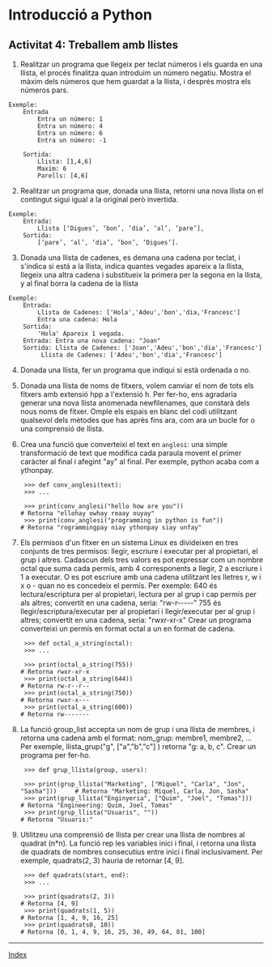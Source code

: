 
# Introducció a Python
## Activitat 4: Treballem amb llistes

1. Realitzar un programa que llegeix per teclat números i els guarda en una llista, el procés finalitza quan introduim un número negatiu. Mostra el màxim dels números que hem guardat a la llista, i després mostra els números pars.

```
Exemple:
	Entrada
		Entra un número: 1
		Entra un número: 4
		Entra un número: 6
		Entra un número: -1

	Sortida:
		Llista: [1,4,6]
		Maxim: 6
		Parells: [4,6]
```

2. Realitzar un programa que, donada una llista, retorni una nova llista on el contingut sigui igual a la original però invertida. 

```
Exemple:
	Entrada:
		Llista [‘Digues’, ‘bon’, ‘dia’, ‘al’, ‘pare’], 
	Sortida:
		[‘pare’, ‘al’, ‘dia’, ‘bon’, ‘Digues’].
```

3. Donada una llista de cadenes, es demana una cadena por teclat, i s'indica si está a la llista, indica quantes vegades apareix a la llista,  llegeix una altra cadena i substitueix la primera per la segona en la llista, y al final borra la cadena de la llista

```
Exemple:
	Entrada:
		Llista de Cadenes: ['Hola','Adeu','bon','dia,'Francesc']
		Entra una cadena: Hola
	Sortida:
		'Hola' Apareix 1 vegada.
	Entrada: Entra una nova cadena: "Joan"
	Sortida: Llista de Cadenes: ['Joan','Adeu','bon','dia','Francesc']
		 Llista de Cadenes: ['Adeu','bon','dia','Francesc'] 
```

4. Donada una llista, fer un programa que indiqui si està ordenada o no.

5. Donada una llista de noms de fitxers, volem canviar el nom de tots els fitxers amb extensió hpp a l'extensió h. Per fer-ho, ens agradaria generar una nova llista anomenada newfilenames, que constarà dels nous noms de fitxer. Omple els espais en blanc del codi utilitzant qualsevol dels mètodes que has après fins ara, com ara un bucle for o una comprensió de llista.

6. Crea una funció que converteixi el text en `anglesí`: una simple transformació de text que modifica cada paraula movent el primer caràcter al final i afegint "ay" al final. Per exemple, python acaba com a ythonpay.

        >>> def conv_anglesi(text):
        >>> ...

        >>> print(conv_anglesi("hello how are you"))                            # Retorna "ellohay owhay reaay ouyay"
        >>> print(conv_anglesi("programming in python is fun"))                 # Retorna "rogrammingpay niay ythonpay siay unfay"

7. Els permisos d'un fitxer en un sistema Linux es divideixen en tres conjunts de tres permisos: llegir, escriure i executar per al propietari, el grup i altres. Cadascun dels tres valors es pot expressar com un nombre octal que suma cada permís, amb 4 corresponents a llegir, 2 a escriure i 1 a executar. O es pot escriure amb una cadena utilitzant les lletres r, w i x o - quan no es concedeix el permís.
  Per exemple:
  640 és lectura/escriptura per al propietari, lectura per al grup i cap permís per als altres; convertit en una cadena, seria: "rw-r-----"
  755 és llegir/escriptura/executar per al propietari i llegir/executar per al grup i altres; convertit en una cadena, seria: "rwxr-xr-x"
  Crear un programa  converteixi un permís en format octal a un en format de cadena.

        >>> def octal_a_string(octal):
        >>> ...
    
        >>> print(octal_a_string(755))                                          # Retorna rwxr-xr-x
        >>> print(octal_a_string(644))                                          # Retorna rw-r--r--
        >>> print(octal_a_string(750))                                          # Retorna rwxr-x---
        >>> print(octal_a_string(600))                                          # Retorna rw-------


8. La funció group_list accepta un nom de grup i una llista de membres, i retorna una cadena amb el format: nom_grup: membre1, membre2, … Per exemple, llista_grup("g", ["a","b","c"] ) retorna "g: a, b, c". Crear un programa per fer-ho.

        >>> def grup_llista(group, users):
    
        >>> print(grup_llista("Marketing", ["Miquel", "Carla", "Jon", "Sasha"]))     # Retorna "Marketing: Miquel, Carla, Jon, Sasha"
        >>> print(grup_llista("Enginyeria", ["Quim", "Joel", "Tomas"]))              # Retorna "Engineering: Quim, Joel, Tomas"
        >>> print(grup_llista("Usuaris", ""))                                        # Retorna "Usuaris:"

9. Utilitzeu una comprensió de llista per crear una llista de nombres al quadrat (n*n). La funció rep les variables inici i final, i retorna una llista de quadrats de nombres consecutius entre inici i final inclusivament. Per exemple, quadrats(2, 3) hauria de retornar [4, 9].
    
        >>> def quadrats(start, end):
	    >>> ...

        >>> print(quadrats(2, 3))                                                 # Retorna [4, 9]
        >>> print(quadrats(1, 5))                                                 # Retorna [1, 4, 9, 16, 25]
        >>> print(quadrats0, 10))                                                 # Retorna [0, 1, 4, 9, 16, 25, 36, 49, 64, 81, 100]
 
***
[Index](../../../README.md)
